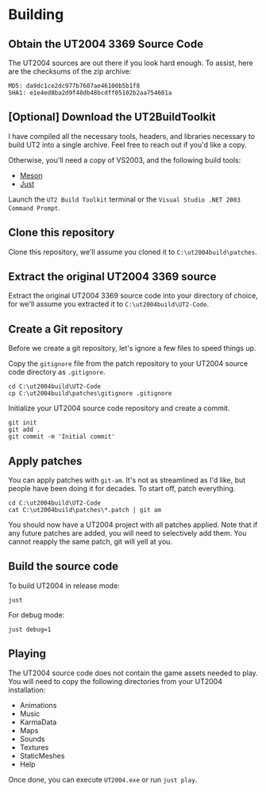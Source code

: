 # Building


## Obtain the UT2004 3369 Source Code

The UT2004 sources are out there if you look hard enough. To assist, here are
the checksums of the zip archive:

```
MD5: da9dc1ce2dc977b7607ae46100b5b1f8
SHA1: e1e4ed8ba2d9f48db48bcdff05102b2aa754601a
```


## [Optional] Download the UT2BuildToolkit

I have compiled all the necessary tools, headers, and libraries necessary to
build UT2 into a single archive. Feel free to reach out if you'd like a copy.

Otherwise, you'll need a copy of VS2003, and the following build tools:

* [Meson](https://mesonbuild.com/)
* [Just](https://github.com/casey/just)

Launch the `UT2 Build Toolkit` terminal or the `Visual Studio .NET 2003 Command
Prompt`.


## Clone this repository

Clone this repository, we'll assume you cloned it to `C:\ut2004build\patches`.


## Extract the original UT2004 3369 source

Extract the original UT2004 3369 source code into your directory of choice, for
we'll assume you extracted it to `C:\ut2004build\UT2-Code`.


## Create a Git repository

Before we create a git repository, let's ignore a few files to speed things up.

Copy the `gitignore` file from the patch repository to your UT2004 source code
directory as `.gitignore`.

```console
cd C:\ut2004build\UT2-Code
cp C:\ut2004build\patches\gitignore .gitignore
```

Initialize your UT2004 source code repository and create a commit. 

```console
git init
git add .
git commit -m 'Initial commit'
```


## Apply patches

You can apply patches with `git-am`. It's not as streamlined as I'd like, but
people have been doing it for decades. To start off, patch everything.

```console
cd C:\ut2004build\UT2-Code
cat C:\ut2004build\patches\*.patch | git am
```

You should now have a UT2004 project with all patches applied. Note that if any
future patches are added, you will need to selectively add them. You cannot
reapply the same patch, git will yell at you.


## Build the source code

To build UT2004 in release mode:

```console
just
```

For debug mode:

```console
just debug=1
```


## Playing

The UT2004 source code does not contain the game assets needed to play. You
will need to copy the following directories from your UT2004 installation:

* Animations
* Music
* KarmaData
* Maps
* Sounds
* Textures
* StaticMeshes
* Help

Once done, you can execute `UT2004.exe` or run `just play`.
